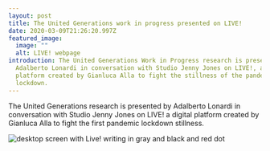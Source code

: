 ```yaml
---
layout: post
title: The United Generations work in progress presented on LIVE!
date: 2020-03-09T21:26:20.997Z
featured_image:
  image: ""
  alt: LIVE! webpage
introduction: The United Generations Work in Progress research is presented by
  Adalberto Lonardi in conversation with Studio Jenny Jones on LIVE!, a digital
  platform created by Gianluca Alla to fight the stillness of the pandemic
  lockdown.
---
```

The United Generations research is presented by Adalberto Lonardi in conversation with Studio Jenny Jones on LIVE! a digital platform created by Gianluca Alla to fight the first pandemic lockdown stillness.

![desktop screen with Live! writing in gray and black and red dot](/assets/uploads/live.jpg "LIVE! - Desktop digital platform")